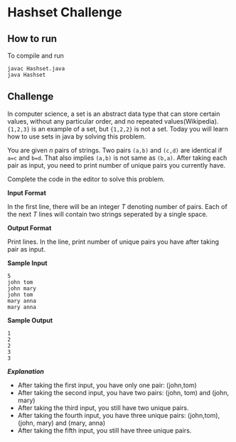 # Hashset Challenge

## How to run

To compile and run

```
javac Hashset.java
java Hashset
```

## Challenge

In computer science, a set is an abstract data type that can store certain values, without any particular order, and no repeated values(Wikipedia). `{1,2,3}` is an example of a set, but `{1,2,2}` is not a set. Today you will learn how to use sets in java by solving this problem.

You are given _n_ pairs of strings. Two pairs `(a,b)` and `(c,d)` are identical if `a=c` and `b=d`. That also implies `(a,b)` is not same as `(b,a)`. After taking each pair as input, you need to print number of unique pairs you currently have.

Complete the code in the editor to solve this problem.

**Input Format**

In the first line, there will be an integer _T_ denoting number of pairs. Each of the next _T_ lines will contain two strings seperated by a single space.

**Output Format**

Print  lines. In the  line, print number of unique pairs you have after taking  pair as input.

**Sample Input**

```
5
john tom
john mary
john tom
mary anna
mary anna
```

**Sample Output**

```
1
2
2
3
3
```

***Explanation***

- After taking the first input, you have only one pair: (john,tom)
- After taking the second input, you have two pairs: (john, tom) and (john, mary)
- After taking the third input, you still have two unique pairs.
- After taking the fourth input, you have three unique pairs: (john,tom), (john, mary) and (mary, anna)
- After taking the fifth input, you still have three unique pairs.